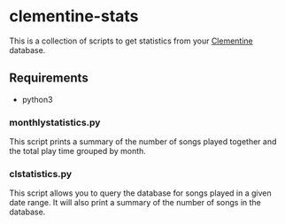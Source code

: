 # clementine-stats
This is a collection of scripts to get statistics from your [Clementine](https://clementine-player.org/) database.

## Requirements
* python3

### monthlystatistics.py
This script prints a summary of the number of songs played together and the total play time grouped by month.

### clstatistics.py
This script allows you to query the database for songs played in a given date range. It will also print a summary of the number of songs in the database.
